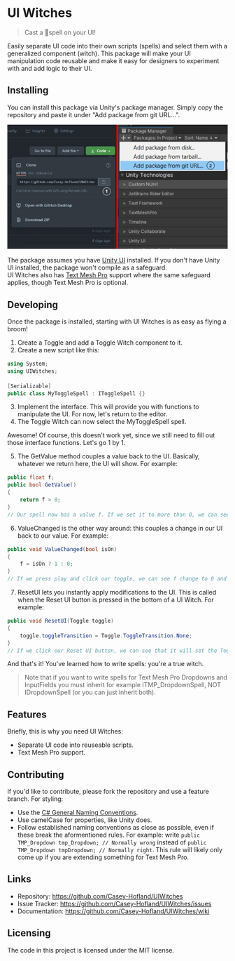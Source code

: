 # UI Witches
> Cast a 💫spell on your UI!

Easily separate UI code into their own scripts (spells) and select them with a generalized component (witch). This package will make your UI manipulation code reusable and make it easy for designers to experiment with and add logic to their UI.

## Installing

You can install this package via Unity's package manager. Simply copy the repository and paste it under "Add package from git URL...".

![Install Guide](Documentation~/images/Install%20Guide.jpg)

The package assumes you have [Unity UI](https://docs.unity3d.com/Packages/com.unity.ugui@1.0/manual/index.html) installed. If you don't have Unity UI installed, the package won't compile as a safeguard.<br/>
UI Witches also has [Text Mesh Pro](https://docs.unity3d.com/Packages/com.unity.textmeshpro@3.0/manual/index.html) support where the same safeguard applies, though Text Mesh Pro is optional.

## Developing

Once the package is installed, starting with UI Witches is as easy as flying a broom!
1. Create a Toggle and add a Toggle Witch component to it.
2. Create a new script like this:
```csharp
using System;
using UIWitches;

[Serializable]
public class MyToggleSpell : IToggleSpell {}
```
3. Implement the interface. This will provide you with functions to manipulate the UI. For now, let's return to the editor.
4. The Toggle Witch can now select the MyToggleSpell spell.

Awesome! Of course, this doesn't work yet, since we still need to fill out those interface functions. Let's go 1 by 1.

5. The GetValue method couples a value back to the UI. Basically, whatever we return here, the UI will show. For example:
```csharp
public float f;
public bool GetValue()
{
    return f > 0;
}
// Our spell now has a value f. If we set it to more than 0, we can see our toggle turn on, and off again when we set our value to 0 or lower.
```

6. ValueChanged is the other way around: this couples a change in our UI back to our value. For example:
```csharp
public void ValueChanged(bool isOn)
{
    f = isOn ? 1 : 0;
}
// If we press play and click our toggle, we can see f change to 0 and 1 for off and on respectively.
```

7. ResetUI lets you instantly apply modifications to the UI. This is called when the Reset UI button is pressed in the bottom of a UI Witch. For example:
```csharp
public void ResetUI(Toggle toggle)
{
    toggle.toggleTransition = Toggle.ToggleTransition.None;
}
// If we click our Reset UI button, we can see that it will set the Toggle Transition on our Toggle to None.
```

And that's it! You've learned how to write spells: you're a true witch.

> Note that if you want to write spells for Text Mesh Pro Dropdowns and InputFields you must inherit for example ITMP_DropdownSpell, NOT IDropdownSpell (or you can just inherit both).

## Features

Briefly, this is why you need UI Witches:
* Separate UI code into reuseable scripts.
* Text Mesh Pro support.

## Contributing

If you'd like to contribute, please fork the repository and use a feature branch. For styling:
* Use the [C# General Naming Conventions](https://docs.microsoft.com/en-us/dotnet/standard/design-guidelines/general-naming-conventions).
* Use camelCase for properties, like Unity does.
* Follow established naming conventions as close as possible, even if these break the aformentioned rules. For example: write `public TMP_Dropdown tmp_Dropdown; // Normally wrong` instead of `public TMP_Dropdown tmpDropdown; // Normally right`. This rule will likely only come up if you are extending something for Text Mesh Pro.

## Links

- Repository: https://github.com/Casey-Hofland/UIWitches
- Issue Tracker: https://github.com/Casey-Hofland/UIWitches/issues
- Documentation: https://github.com/Casey-Hofland/UIWitches/wiki

## Licensing

The code in this project is licensed under the MIT license.
